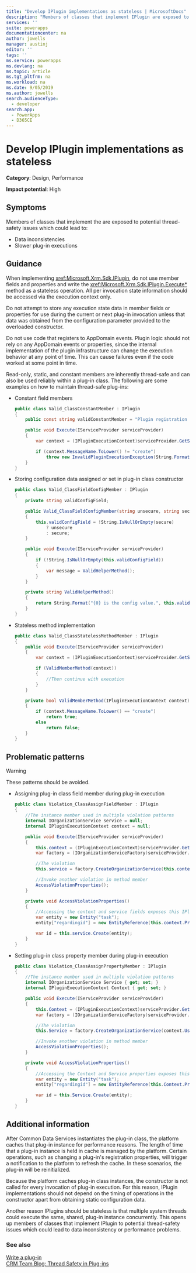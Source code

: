 ```yaml
---
title: "Develop IPlugin implementations as stateless | MicrosoftDocs"
description: "Members of classes that implement IPlugin are exposed to potential thread-safety issues which could lead to data inconsistency or performance problems."
services: ''
suite: powerapps
documentationcenter: na
author: jowells
manager: austinj
editor: ''
tags: ''
ms.service: powerapps
ms.devlang: na
ms.topic: article
ms.tgt_pltfrm: na
ms.workload: na
ms.date: 9/05/2019
ms.author: jowells
search.audienceType: 
  - developer
search.app: 
  - PowerApps
  - D365CE
---
```

# Develop IPlugin implementations as stateless

**Category**: Design, Performance

**Impact potential**: High

<a name='symptoms'></a>

## Symptoms

Members of classes that implement the <xref href="Microsoft.Xrm.Sdk.IPlugin?text=IPlugin interface" /> are exposed to potential thread-safety issues which could lead to:

- Data inconsistencies
- Slower plug-in executions

<a name='guidance'></a>

## Guidance

When implementing <xref:Microsoft.Xrm.Sdk.IPlugin>, do not use member fields and properties and write the <xref:Microsoft.Xrm.Sdk.IPlugin.Execute*> method as a stateless operation.  All per invocation state information should be accessed via the execution context only.  

Do not attempt to store any execution state data in member fields or properties for use during the current or next plug-in invocation unless that data was obtained from the configuration parameter provided to the overloaded constructor.

Do not use code that registers to AppDomain events. Plugin logic should not rely on any AppDomain events or properties, since the internal implementation of the plugin infrastructure can change the execution behavior at any point of time. This can cause failures even if the code worked at some point in time.

Read-only, static, and constant members are inherently thread-safe and can also be used reliably within a plug-in class. The following are some examples on how to maintain thread-safe plug-ins:

- Constant field members

    ```csharp
    public class Valid_ClassConstantMember : IPlugin
    {
        public const string validConstantMember = "Plugin registration not valid for {0} message.";

        public void Execute(IServiceProvider serviceProvider)
        {
            var context = (IPluginExecutionContext)serviceProvider.GetService(typeof(IPluginExecutionContext));

            if (context.MessageName.ToLower() != "create")
                throw new InvalidPluginExecutionException(String.Format(Valid_ClassConstantMember.validConstantMember, context.MessageName));
        }
    }
    ```

- Storing configuration data assigned or set in plug-in class constructor
    ```csharp
    public class Valid_ClassFieldConfigMember : IPlugin
    {
        private string validConfigField;

        public Valid_ClassFieldConfigMember(string unsecure, string secure)
        {
            this.validConfigField = !String.IsNullOrEmpty(secure)
                ? unsecure
                : secure;
        }

        public void Execute(IServiceProvider serviceProvider)
        {
            if (!String.IsNullOrEmpty(this.validConfigField))
            {
                var message = ValidHelperMethod();
            }
        }

        private string ValidHelperMethod()
        {
            return String.Format("{0} is the config value.", this.validConfigField);
        }
    }
    ```

- Stateless method implementation

    ```csharp
    public class Valid_ClassStatelessMethodMember : IPlugin
    {
        public void Execute(IServiceProvider serviceProvider)
        {
            var context = (IPluginExecutionContext)serviceProvider.GetService(typeof(IPluginExecutionContext));
    
            if (ValidMemberMethod(context))
            {
                //Then continue with execution
            }
        }
    
        private bool ValidMemberMethod(IPluginExecutionContext context)
        {
            if (context.MessageName.ToLower() == "create")
                return true;
            else
                return false;
        }
    }
    ```

<a name='problem'></a>

## Problematic patterns

> [!WARNING]
> These patterns should be avoided.

- Assigning plug-in class field member during plug-in execution
 
    ```csharp
    public class Violation_ClassAssignFieldMember : IPlugin
    {
        //The instance member used in multiple violation patterns
        internal IOrganizationService service = null;
        internal IPluginExecutionContext context = null;
    
        public void Execute(IServiceProvider serviceProvider)
        {
            this.context = (IPluginExecutionContext)serviceProvider.GetService(typeof(IPluginExecutionContext));
            var factory = (IOrganizationServiceFactory)serviceProvider.GetService(typeof(IOrganizationServiceFactory));
    
            //The violation
            this.service = factory.CreateOrganizationService(this.context.UserId);
    
            //Invoke another violation in method member
            AccessViolationProperties();
        }
    
        private void AccessViolationProperties()
        {
            //Accessing the context and service fields exposes this IPlugin implementation to thread-safety issues
            var entity = new Entity("task");
            entity["regardingid"] = new EntityReference(this.context.PrimaryEntityName, this.context.PrimaryEntityId);
    
            var id = this.service.Create(entity);
        }
    }
    ```

- Setting plug-in class property member during plug-in execution

    ```csharp
    public class Violation_ClassAssignPropertyMember : IPlugin
    {
        //The instance member used in multiple violation patterns
        internal IOrganizationService Service { get; set; }
        internal IPluginExecutionContext Context { get; set; }
    
        public void Execute(IServiceProvider serviceProvider)
        {
            this.Context = (IPluginExecutionContext)serviceProvider.GetService(typeof(IPluginExecutionContext));
            var factory = (IOrganizationServiceFactory)serviceProvider.GetService(typeof(IOrganizationServiceFactory));
    
            //The violation
            this.Service = factory.CreateOrganizationService(context.UserId);
    
            //Invoke another violation in method member
            AccessViolationProperties();
        }
    
        private void AccessViolationProperties()
        {
            //Accessing the Context and Service properties exposes this IPlugin implementation to thread-safety issues
            var entity = new Entity("task");
            entity["regardingid"] = new EntityReference(this.Context.PrimaryEntityName, this.Context.PrimaryEntityId);
    
            var id = this.Service.Create(entity);
        }
    }
    ```

<a name='additional'></a>

## Additional information

After Common Data Services instantiates the plug-in class, the platform caches that plug-in instance for performance reasons. The length of time that a plug-in instance is held in cache is managed by the platform.  Certain operations, such as changing a plug-in's registration properties, will trigger a notification to the platform to refresh the cache.  In these scenarios, the plug-in will be reinitialized.

Because the platform caches plug-in class instances, the constructor is not called for every invocation of plug-in execution.  For this reason, IPlugin implementations should not depend on the timing of operations in the constructor apart from obtaining static configuration data. 

Another reason IPlugins should be stateless is that multiple system threads could execute the same, shared, plug-in instance concurrently.  This opens up members of classes that implement IPlugin to potential thread-safety issues which could lead to data inconsistency or performance problems.

<a name='seealso'></a>

### See also

[Write a plug-in](../../write-plug-in.md)<br />
[CRM Team Blog: Thread Safety in Plug-ins](http://blogs.msdn.com/b/crm/archive/2008/11/18/member-static-variable-and-thread-safety-in-plug-in-for-crm-4-0.aspx)<br />